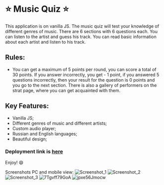 # :star: Music Quiz :star:
This application is on vanilla JS. The music quiz will test your knowledge of different genres of music. There are 6 sections with 6 questions each. You can listen to the artist and guess his track. You can read basic information about each artist and listen to his track.
## Rules: 
+ You can get a maximum of 5 points per round, you can score a total of 30 points. If you answer incorrectly, you get - 1 point, if you answered 5 questions incorrectly, then your result for the question is 0 points and you go to the next section. There is also a gallery of performers on the strat page, where you can get acquainted with them.
## Key Features:
+ Vanilla JS;
+ Different genres of music and different artists;
+ Custom audio player;
+ Russian and English languages;
+ Beautiful design;


### Deployment link is [here](https://artemkamyshenkov.github.io/Music-quiz/src/index.html)
Enjoy! :smile:

Screenshots PC and mobile view:
![Screenshot_1](https://user-images.githubusercontent.com/104526360/202710811-58a3fe8d-f0f2-4c09-af11-590b2335c7bc.png)
![Screenshot_2](https://user-images.githubusercontent.com/104526360/202710836-58626bd2-69dc-41ab-a370-034b756509f6.png)
![Screenshot_3](https://user-images.githubusercontent.com/104526360/202710845-5b3a2773-7939-410a-a83c-d9c17866e8ef.png)
![7Tgvff79GoA](https://user-images.githubusercontent.com/104526360/202711263-6715eedd-8b53-4c9c-899c-ffcb47d79cf5.jpg)
![jpxe56Jmocw](https://user-images.githubusercontent.com/104526360/202711279-9ee14098-f55c-4186-b94c-c38e42e36a08.jpg)

